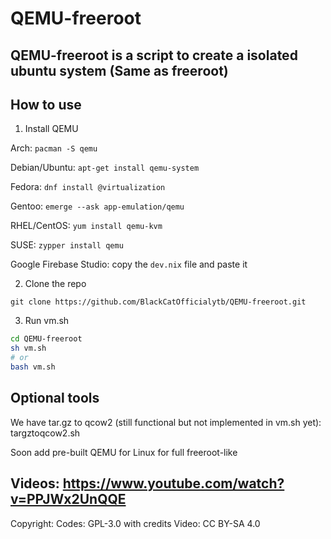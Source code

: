 # QEMU-freeroot
## QEMU-freeroot is a script to create a isolated ubuntu system (Same as freeroot)

## How to use
1. Install QEMU

Arch: `pacman -S qemu`

Debian/Ubuntu: `apt-get install qemu-system`

Fedora: `dnf install @virtualization`

Gentoo: `emerge --ask app-emulation/qemu`

RHEL/CentOS: `yum install qemu-kvm`

SUSE: `zypper install qemu`

Google Firebase Studio: copy the `dev.nix` file and paste it

2. Clone the repo

`git clone https://github.com/BlackCatOfficialytb/QEMU-freeroot.git`

3. Run vm.sh

```bash
cd QEMU-freeroot
sh vm.sh
# or
bash vm.sh
``` 

## Optional tools

We have tar.gz to qcow2 (still functional but not implemented in vm.sh yet): targztoqcow2.sh

Soon add pre-built QEMU for Linux for full freeroot-like

## Videos: https://www.youtube.com/watch?v=PPJWx2UnQQE
Copyright: 
Codes: GPL-3.0 with credits
Video: CC BY-SA 4.0
